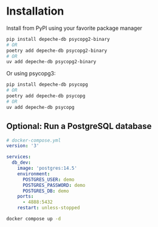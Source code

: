 # Installation

Install from PyPI using your favorite package manager

```bash
pip install depeche-db psycopg2-binary
# OR
poetry add depeche-db psycopg2-binary
# OR
uv add depeche-db psycopg2-binary
```


Or using psycopg3:

```bash
pip install depeche-db psycopg
# OR
poetry add depeche-db psycopg
# OR
uv add depeche-db psycopg
```


## Optional: Run a PostgreSQL database


```yaml
# docker-compose.yml
version: '3'

services:
  db_dev:
    image: 'postgres:14.5'
    environment:
      POSTGRES_USER: demo
      POSTGRES_PASSWORD: demo
      POSTGRES_DB: demo
    ports:
      - 4888:5432
    restart: unless-stopped
```

```bash
docker compose up -d
```
